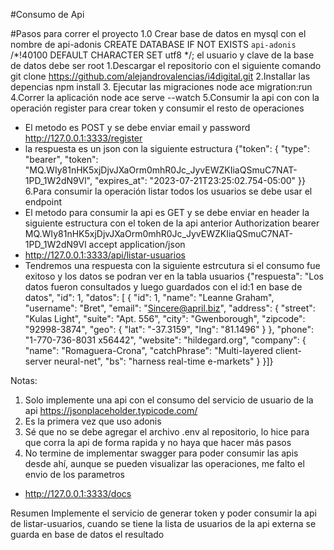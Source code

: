 #Consumo de Api

#Pasos para correr el proyecto
1.0 Crear base de datos en mysql con el nombre de api-adonis
  CREATE DATABASE IF NOT EXISTS `api-adonis` /*!40100 DEFAULT CHARACTER SET utf8 */;
  el usuario y clave de la base de datos debe ser root
1.Descargar el repositorio con el siguiente comando
  git clone https://github.com/alejandrovalencias/i4digital.git
2.Installar las depencias
  npm install
3. Ejecutar las migraciones
  node ace migration:run
4.Correr la aplicación
  node ace serve --watch
5.Consumir la api con con la operación register para crear token y consumir el resto de operaciones
  - El metodo es POST y se debe enviar email y password
    http://127.0.0.1:3333/register
  - la respuesta es un json con la siguiente estructura 
    {"token": {
     "type": "bearer",
     "token": "MQ.WIy81nHK5xjDjvJXaOrm0mhR0Jc_JyvEWZKIiaQSmuC7NAT-1PD_1W2dN9Vl",
     "expires_at": "2023-07-21T23:25:02.754-05:00"
    }}
6.Para consumir la operación listar todos los usuarios se debe usar el endpoint
  - El metodo para consumir la api es GET y se debe enviar en  header la siguiente estructura con el token de la api anterior
    Authorization	bearer MQ.WIy81nHK5xjDjvJXaOrm0mhR0Jc_JyvEWZKIiaQSmuC7NAT-1PD_1W2dN9Vl
    accept	application/json 
  - http://127.0.0.1:3333/api/listar-usuarios
  - Tendremos una respuesta con la siguiente estrcutura si el consumo fue exitoso y los datos se podran ver en la tabla usuarios
     {"respuesta": "Los datos fueron consultados y luego guardados con el id:1 en base de datos",
       "id": 1,
       "datos":    [
                {
             "id": 1,
             "name": "Leanne Graham",
             "username": "Bret",
             "email": "Sincere@april.biz",
             "address":          {
                "street": "Kulas Light",
                "suite": "Apt. 556",
                "city": "Gwenborough",
                "zipcode": "92998-3874",
                "geo":             {
                   "lat": "-37.3159",
                   "lng": "81.1496"
                }
             },
             "phone": "1-770-736-8031 x56442",
             "website": "hildegard.org",
             "company":          {
                "name": "Romaguera-Crona",
                "catchPhrase": "Multi-layered client-server neural-net",
                "bs": "harness real-time e-markets"
             }
          }]}

Notas:
1. Solo implemente una api con el consumo del servicio de usuario de la api https://jsonplaceholder.typicode.com/
2. Es la primera vez que uso adonis
3. Sé que no se debe agregar el archivo .env al repositorio, lo hice para que corra la api de forma rapida y no haya que hacer más pasos
4. No termine de implementar swagger para poder consumir las apis desde ahí, aunque se pueden visualizar las operaciones, me falto el envio de los parametros
  - http://127.0.0.1:3333/docs

Resumen
Implemente el servicio de generar token y poder consumir la api de listar-usuarios, cuando se tiene la lista de usuarios de la api externa se guarda en base de datos el resultado

